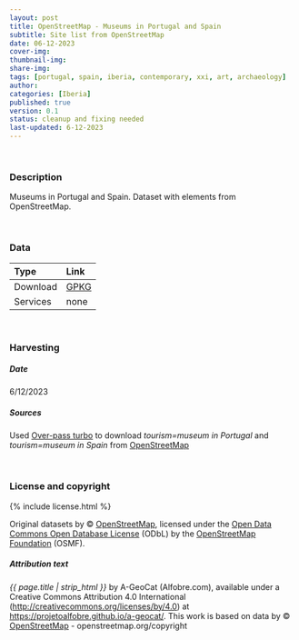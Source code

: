 ```yaml
---
layout: post
title: OpenStreetMap - Museums in Portugal and Spain
subtitle: Site list from OpenStreetMap
date: 06-12-2023
cover-img: 
thumbnail-img: 
share-img:
tags: [portugal, spain, iberia, contemporary, xxi, art, archaeology]
author: 
categories: [Iberia]
published: true
version: 0.1
status: cleanup and fixing needed
last-updated: 6-12-2023
---
```



<br/>

### Description
Museums in Portugal and Spain. Dataset with elements from OpenStreetMap. 



<br/>

### Data

| Type | Link |
| :------ |:--- |
| Download | <a href="https://projetoalfobre.github.io/alfobre-gis-repository/Iberian_Peninsula/museums/museums_in_portugal_and_spain.gpkg" class="btn btn-primary tag-btn">GPKG</a> |
| Services | none |

 


<br/>

### Harvesting

##### Date
6/12/2023

##### Sources
Used [Over-pass turbo](https://overpass-turbo.eu/) to download *tourism=museum in Portugal* and *tourism=museum in Spain* from [OpenStreetMap](https://www.openstreetmap.org/)



<br/>

### License and copyright

{% include license.html %}

Original datasets by © [OpenStreetMap](https://www.openstreetmap.org/), licensed under the [Open Data Commons Open Database License](https://opendatacommons.org/licenses/odbl/) (ODbL) by the [OpenStreetMap Foundation](https://osmfoundation.org/) (OSMF).

##### Attribution text
*{{ page.title | strip_html }}* by A-GeoCat (Alfobre.com), available under a Creative Commons Attribution 4.0 International (http://creativecommons.org/licenses/by/4.0) at https://projetoalfobre.github.io/a-geocat/. This work is based on data by © [OpenStreetMap](https://www.openstreetmap.org/) - openstreetmap.org/copyright

